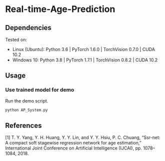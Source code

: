 # Real-time-Age-Prediction

## Dependencies
Tested on:
- Linux (Ubuntu): Python 3.6 | PyTorch 1.6.0 | TorchVision 0.7.0 | CUDA 10.2
- Windows 10: Python 3.8 | PyTorch 1.7.1 | TorchVision 0.8.2 | CUDA 10.2

## Usage

### Use trained model for demo
Run the demo script.
```sh
python AP_System.py
```

## References
[1] T. Y. Yang, Y. H. Huang, Y. Y. Lin, and Y. Y. Hsiu, P. C. Chuang, “Ssr-net: A compact soft stagewise regression network for age estimation,” International Joint Conference on Artificial Intelligence (IJCAI), pp. 1078–1084, 2018.

